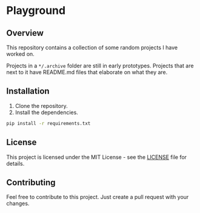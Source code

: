 # Playground

## Overview

This repository contains a collection of some random projects I have worked on.

Projects in a `*/.archive` folder are still in early prototypes. Projects that are next to it have README.md files that elaborate on what they are.

## Installation

1. Clone the repository.
2. Install the dependencies.

```bash
pip install -r requirements.txt
```

## License

This project is licensed under the MIT License - see the [LICENSE](LICENSE) file for details.

## Contributing

Feel free to contribute to this project. Just create a pull request with your changes.

